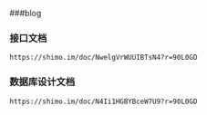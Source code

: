 ###blog

### 接口文档 ###
`https://shimo.im/doc/NwelgVrWUUIBTsN4?r=90L0GD`

### 数据库设计文档 ###
`https://shimo.im/doc/N4Ii1HGBYBceW7U9?r=90L0GD`